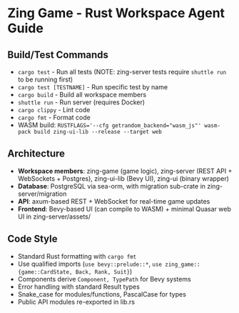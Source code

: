# Zing Game - Rust Workspace Agent Guide

## Build/Test Commands
- `cargo test` - Run all tests (NOTE: zing-server tests require `shuttle run` to be running first)
- `cargo test [TESTNAME]` - Run specific test by name
- `cargo build` - Build all workspace members
- `shuttle run` - Run server (requires Docker)
- `cargo clippy` - Lint code
- `cargo fmt` - Format code
- WASM build: `RUSTFLAGS='--cfg getrandom_backend="wasm_js"' wasm-pack build zing-ui-lib --release --target web`

## Architecture
- **Workspace members**: zing-game (game logic), zing-server (REST API + WebSockets + Postgres), zing-ui-lib (Bevy UI), zing-ui (binary wrapper)
- **Database**: PostgreSQL via sea-orm, with migration sub-crate in zing-server/migration
- **API**: axum-based REST + WebSocket for real-time game updates
- **Frontend**: Bevy-based UI (can compile to WASM) + minimal Quasar web UI in zing-server/assets/

## Code Style
- Standard Rust formatting with `cargo fmt`
- Use qualified imports (`use bevy::prelude::*`, `use zing_game::{game::CardState, Back, Rank, Suit}`)
- Components derive `Component, TypePath` for Bevy systems
- Error handling with standard Result types
- Snake_case for modules/functions, PascalCase for types
- Public API modules re-exported in lib.rs
